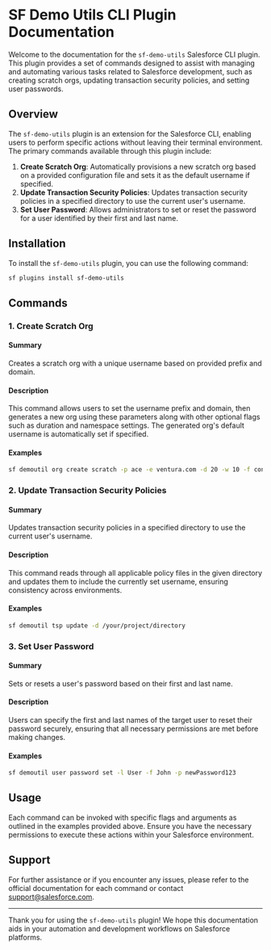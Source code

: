 # SF Demo Utils CLI Plugin Documentation

Welcome to the documentation for the `sf-demo-utils` Salesforce CLI plugin. This plugin provides a set of commands designed to assist with managing and automating various tasks related to Salesforce development, such as creating scratch orgs, updating transaction security policies, and setting user passwords.

## Overview

The `sf-demo-utils` plugin is an extension for the Salesforce CLI, enabling users to perform specific actions without leaving their terminal environment. The primary commands available through this plugin include:

1. **Create Scratch Org**: Automatically provisions a new scratch org based on a provided configuration file and sets it as the default username if specified.
2. **Update Transaction Security Policies**: Updates transaction security policies in a specified directory to use the current user's username.
3. **Set User Password**: Allows administrators to set or reset the password for a user identified by their first and last name.

## Installation

To install the `sf-demo-utils` plugin, you can use the following command:

```sh
sf plugins install sf-demo-utils
```

## Commands

### 1. Create Scratch Org

#### Summary

Creates a scratch org with a unique username based on provided prefix and domain.

#### Description

This command allows users to set the username prefix and domain, then generates a new org using these parameters along with other optional flags such as duration and namespace settings. The generated org's default username is automatically set if specified.

#### Examples

```sh
sf demoutil org create scratch -p ace -e ventura.com -d 20 -w 10 -f config/project-scratch-def.json -s
```

### 2. Update Transaction Security Policies

#### Summary

Updates transaction security policies in a specified directory to use the current user's username.

#### Description

This command reads through all applicable policy files in the given directory and updates them to include the currently set username, ensuring consistency across environments.

#### Examples

```sh
sf demoutil tsp update -d /your/project/directory
```

### 3. Set User Password

#### Summary

Sets or resets a user's password based on their first and last name.

#### Description

Users can specify the first and last names of the target user to reset their password securely, ensuring that all necessary permissions are met before making changes.

#### Examples

```sh
sf demoutil user password set -l User -f John -p newPassword123
```

## Usage

Each command can be invoked with specific flags and arguments as outlined in the examples provided above. Ensure you have the necessary permissions to execute these actions within your Salesforce environment.

## Support

For further assistance or if you encounter any issues, please refer to the official documentation for each command or contact support@salesforce.com.

---

Thank you for using the `sf-demo-utils` plugin! We hope this documentation aids in your automation and development workflows on Salesforce platforms.
